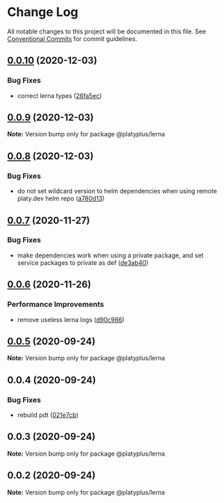 # Change Log

All notable changes to this project will be documented in this file.
See [Conventional Commits](https://conventionalcommits.org) for commit guidelines.

## [0.0.10](https://github.com/platyplus/platydev/compare/@platyplus/lerna@0.0.9...@platyplus/lerna@0.0.10) (2020-12-03)


### Bug Fixes

* correct lerna types ([26fa5ec](https://github.com/platyplus/platydev/commit/26fa5ec3fe3cb2720f1ef57500c3c089ac5d6773))





## [0.0.9](https://github.com/platyplus/platydev/compare/@platyplus/lerna@0.0.8...@platyplus/lerna@0.0.9) (2020-12-03)

**Note:** Version bump only for package @platyplus/lerna





## [0.0.8](https://github.com/platyplus/platydev/compare/@platyplus/lerna@0.0.7...@platyplus/lerna@0.0.8) (2020-12-03)


### Bug Fixes

* do not set wildcard version to helm dependencies when using remote platy.dev helm repo ([a780d13](https://github.com/platyplus/platydev/commit/a780d13c685b3e587be293380fa60299a7079eb6))





## [0.0.7](https://github.com/platyplus/platydev/compare/@platyplus/lerna@0.0.6...@platyplus/lerna@0.0.7) (2020-11-27)


### Bug Fixes

* make dependencies work when using a private package, and set service packages to private as def ([de3ab40](https://github.com/platyplus/platydev/commit/de3ab403c8a20c68a4728902ce450e3b1d4c67ae))





## [0.0.6](https://github.com/platyplus/platydev/compare/@platyplus/lerna@0.0.5...@platyplus/lerna@0.0.6) (2020-11-26)


### Performance Improvements

* remove useless lerna logs ([d90c986](https://github.com/platyplus/platydev/commit/d90c986734cf995d0d666a5d3e79b404a3857a65))





## [0.0.5](https://github.com/platyplus/platydev/compare/@platyplus/lerna@0.0.4...@platyplus/lerna@0.0.5) (2020-09-24)

**Note:** Version bump only for package @platyplus/lerna





## 0.0.4 (2020-09-24)


### Bug Fixes

* rebuild pdt ([021e7cb](https://github.com/platyplus/platydev/commit/021e7cb617ad0fe251d134395196050f64c72d08))





## 0.0.3 (2020-09-24)

**Note:** Version bump only for package @platyplus/lerna





## 0.0.2 (2020-09-24)

**Note:** Version bump only for package @platyplus/lerna
